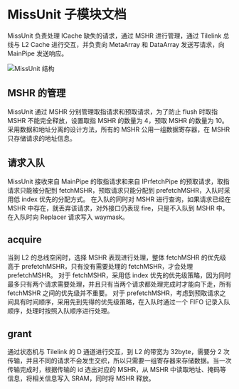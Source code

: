 # MissUnit 子模块文档

MissUnit 负责处理 ICache 缺失的请求，通过 MSHR 进行管理，通过 Tilelink 总线与 L2 Cache 进行交互，并负责向
MetaArray 和 DataArray 发送写请求，向 MainPipe 发送响应。

![MissUnit 结构](../figure/ICache/MissUnit/missunit_structure.png)

## MSHR 的管理

MissUnit 通过 MSHR 分别管理取指请求和预取请求，为了防止 flush 时取指 MSHR 不能完全释放，设置取指 MSHR 的数量为 4，预取
MSHR 的数量为 10。采用数据和地址分离的设计方法，所有的 MSHR 公用一组数据寄存器，在 MSHR 只存储请求的地址信息。

## 请求入队

MissUnit 接收来自 MainPipe 的取指请求和来自 IPrfetchPipe 的预取请求，取指请求只能被分配到
fetchMSHR，预取请求只能分配到 prefetchMSHR，入队时采用低 index 优先的分配方式。 在入队的同时对 MSHR 进行查询，如果请求已经在
MSHR 中存在，就丢弃该请求，对外接口仍表现 fire，只是不入队到 MSHR 中。在入队时向 Replacer 请求写入 waymask。

## acquire

当到 L2 的总线空闲时，选择 MSHR 表现进行处理，整体 fetchMSHR 的优先级高于 prefetchMSHR，只有没有需要处理的
fetchMSHR，才会处理 prefetchMSHR。 对于 fetchMSHR，采用低 index
优先的优先级策略，因为同时最多只有两个请求需要处理，并且只有当两个请求都处理完成时才能向下走，所有 fetchMSHR 之间的优先级并不重要。 对于
prefetchMSHR，考虑到预取请求之间具有时间顺序，采用先到先得的优先级策略，在入队时通过一个 FIFO 记录入队顺序，处理时按照入队顺序进行处理。

## grant

通过状态机与 Tilelink 的 D 通道进行交互，到 L2 的带宽为 32byte，需要分 2
次传输，并且不同的请求不会发生交织，所以只需要一组寄存器来存储数据。当一次传输完成时，根据传输的 id 选出对应的 MSHR，从 MSHR
中读取地址、掩码等信息，将相关信息写入 SRAM，同时将 MSHR 释放。
